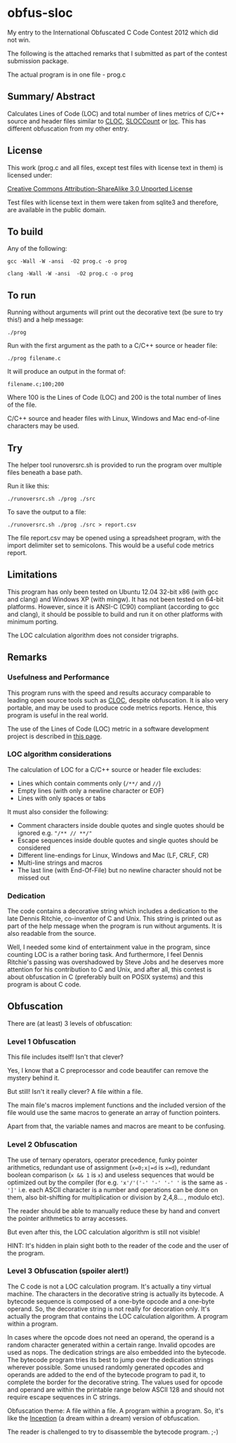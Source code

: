 obfus-sloc
==========

My entry to the International Obfuscated C Code Contest 2012 which did not win.

The following is the attached remarks that I submitted as part of the contest submission package.

The actual program is in one file - prog.c

## Summary/ Abstract

Calculates Lines of Code (LOC) and total number of lines metrics of C/C++ source and header files similar to [CLOC](http://cloc.sourceforge.net/ "CLOC"), [SLOCCount](http://www.dwheeler.com/sloccount/ "SLOCCount") or [loc](http://freecode.com/projects/loc "loc"). This has different obfuscation from my other entry.

## License

This work (prog.c and all files, except test files with license text in them) is licensed under:

[Creative Commons Attribution-ShareAlike 3.0 Unported License](http://creativecommons.org/licenses/by-sa/3.0/ "Creative Commons Attribution-ShareAlike 3.0 Unported License")

Test files with license text in them were taken from sqlite3 and therefore, are available in the public domain.

## To build

Any of the following:

`gcc -Wall -W -ansi  -O2 prog.c -o prog`

`clang -Wall -W -ansi  -O2 prog.c -o prog`

## To run

Running without arguments will print out the decorative text (be sure to try this!) and a help message:

`./prog`

Run with the first argument as the path to a C/C++ source or header file:

`./prog filename.c`

It will produce an output in the format of:

`filename.c;100;200`

Where 100 is the Lines of Code (LOC) and 200 is the total number of lines of the file.

C/C++ source and header files with Linux, Windows and Mac end-of-line characters may be used.

## Try

The helper tool runoversrc.sh is provided to run the program over multiple files beneath a base path.

Run it like this:

`./runoversrc.sh ./prog ./src`

To save the output to a file:

`./runoversrc.sh ./prog ./src > report.csv`

The file report.csv may be opened using a spreadsheet program, with the import delimiter set to semicolons. This would be a useful code metrics report.

## Limitations

This program has only been tested on Ubuntu 12.04 32-bit x86 (with gcc and clang) and Windows XP (with mingw). It has not been tested on 64-bit platforms. However, since it is ANSI-C (C90) compliant (according to gcc and clang), it should be possible to build and run it on other platforms with minimum porting.

The LOC calculation algorithm does not consider trigraphs.

## Remarks

### Usefulness and Performance

This program runs with the speed and results accuracy comparable to leading open source tools such as [CLOC](http://cloc.sourceforge.net/ "CLOC"), despite obfuscation. It is also very portable, and may be used to produce code metrics reports. Hence, this program is useful in the real world.

The use of the Lines of Code (LOC) metric in a software development project is described in [this page](http://en.wikipedia.org/wiki/Source_lines_of_code "Source_lines_of_code").

### LOC algorithm considerations

The calculation of LOC for a C/C++ source or header file excludes:

* Lines which contain comments only (`/**/` and `//`)
* Empty lines (with only a newline character or EOF)
* Lines with only spaces or tabs

It must also consider the following:

* Comment characters inside double quotes and single quotes should be ignored e.g. `"/** // **/"`
* Escape sequences inside double quotes and single quotes should be considered
* Different line-endings for Linux, Windows and Mac (LF, CRLF, CR)
* Multi-line strings and macros
* The last line (with End-Of-File) but no newline character should not be missed out

### Dedication

The code contains a decorative string which includes a dedication to the late Dennis Ritchie, co-inventor of C and Unix. This string is printed out as part of the help message when the program is run without arguments. It is also readable from the source.

Well, I needed some kind of entertainment value in the program, since counting LOC is a rather boring task. And furthermore, I feel Dennis Ritchie's passing was overshadowed by Steve Jobs and he deserves more attention for his contribution to C and Unix, and after all, this contest is about obfuscation in C (preferably built on POSIX systems) and this program is about C code.

## Obfuscation

There are (at least) 3 levels of obfuscation:

### Level 1 Obfuscation

This file includes itself! Isn't that clever?

Yes, I know that a C preprocessor and code beautifer can remove the mystery behind it.

But still! Isn't it really clever? A file within a file.

The main file's macros implement functions and the included version of the file would use the same macros to generate an array of function pointers.

Apart from that, the variable names and macros are meant to be confusing.

### Level 2 Obfuscation

The use of ternary operators, operator precedence, funky pointer arithmetics, redundant use of assignment (`x=0;x|=d` is `x=d`), redundant boolean comparison (`x && 1` is `x`) and useless sequences that would be optimized out by the compiler (for e.g. `'x'/'('-' '-' '-' '` is the same as `-']'` i.e. each ASCII character is a number and operations can be done on them, also bit-shifting for multiplication or division by 2,4,8... , modulo etc).

The reader should be able to manually reduce these by hand and convert the pointer arithmetics to array accesses.

But even after this, the LOC calculation algorithm is still not visible!

HINT: It's hidden in plain sight both to the reader of the code and the user of the program.

### Level 3 Obfuscation (spoiler alert!)

The C code is not a LOC calculation program. It's actually a tiny virtual machine. The characters in the decorative string is actually its bytecode. A bytecode sequence is composed of a one-byte opcode and a one-byte operand. So, the decorative string is not really for decoration only. It's actually the program that contains the LOC calculation algorithm. A program within a program.

In cases where the opcode does not need an operand, the operand is a random character generated within a certain range. Invalid opcodes are used as nops. The dedication strings are also embedded into the bytecode. The bytecode program tries its best to jump over the dedication strings wherever possible. Some unused randomly generated opcodes and operands are added to the end of the bytecode program to pad it, to complete the border for the decorative string. The values used for opcode and operand are within the printable range below ASCII 128 and should not require escape sequences in C strings.

Obfuscation theme: A file within a file. A program within a program.
So, it's like the [Inception](http://www.rottentomatoes.com/m/inception/ "Inception") (a dream within a dream) version of obfuscation.

The reader is challenged to try to disassemble the bytecode program. ;-)

